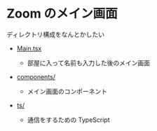 # Zoom のメイン画面

ディレクトリ構成をなんとかしたい


- [Main.tsx](Main.tsx)
  - 部屋に入って名前も入力した後のメイン画面

- [components/](components)
  - メイン画面のコンポーネント

- [ts/](ts)
  - 通信をするための TypeScript


